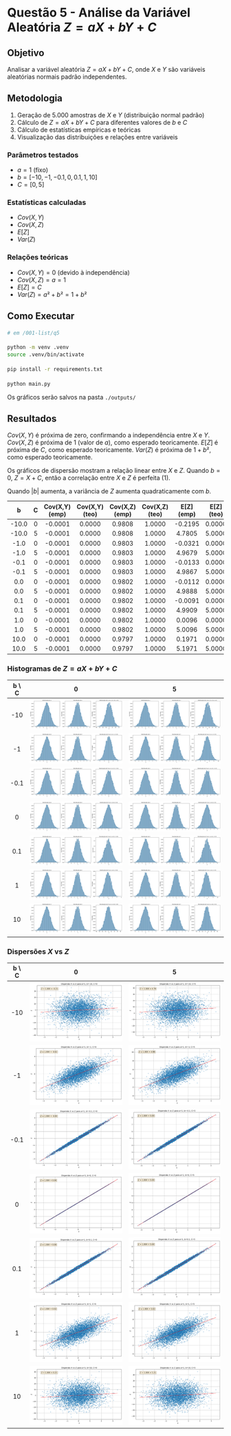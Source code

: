 # Questão 5 - Análise da Variável Aleatória $Z = aX + bY + C$

## Objetivo

Analisar a variável aleatória $Z = aX + bY + C$, onde $X$ e $Y$ são variáveis aleatórias normais padrão independentes.

## Metodologia

1. Geração de $5.000$ amostras de $X$ e $Y$ (distribuição normal padrão)
2. Cálculo de $Z = aX + bY + C$ para diferentes valores de $b$ e $C$
3. Cálculo de estatísticas empíricas e teóricas
4. Visualização das distribuições e relações entre variáveis

### Parâmetros testados

- $a = 1$ (fixo)
- $b = [-10, -1, -0.1, 0, 0.1, 1, 10]$
- $C = [0, 5]$

### Estatísticas calculadas

- $Cov(X,Y)$
- $Cov(X,Z)$
- $E[Z]$
- $Var(Z)$

### Relações teóricas

- $Cov(X,Y) = 0$ (devido à independência)
- $Cov(X,Z) = a = 1$
- $E[Z] = C$
- $Var(Z) = a² + b² = 1 + b²$

## Como Executar

```bash
# em /001-list/q5

python -m venv .venv  
source .venv/bin/activate

pip install -r requirements.txt  

python main.py
```

Os gráficos serão salvos na pasta `./outputs/`

## Resultados

$Cov(X,Y)$ é próxima de zero, confirmando a independência entre $X$ e $Y$. $Cov(X,Z)$ é próxima de $1$ (valor de $a$), como esperado teoricamente. $E[Z]$ é próxima de $C$, como esperado teoricamente. $Var(Z)$ é próxima de $1 + b²$, como esperado teoricamente.

Os gráficos de dispersão mostram a relação linear entre $X$ e $Z$. Quando $b = 0$, $Z = X + C$, então a correlação entre $X$ e $Z$ é perfeita ($1$).

Quando $|b|$ aumenta, a variância de $Z$ aumenta quadraticamente com $b$.

|   b   |   C   |  Cov(X,Y) (emp) | Cov(X,Y) (teo) |  Cov(X,Z) (emp) | Cov(X,Z) (teo) |   E[Z] (emp)  |  E[Z] (teo)  |  Var(Z) (emp) | Var(Z) (teo) |
|:-----:|:-----:|:---------------:|:--------------:|:---------------:|:--------------:|:-------------:|:------------:|:-------------:|:------------:|
| -10.0 |   0 | -0.0001         | 0.0000         | 0.9808          | 1.0000         | -0.2195       | 0.0000       | 100.9880      | 101.0000     |
| -10.0 |   5 | -0.0001         | 0.0000         | 0.9808          | 1.0000         | 4.7805        | 5.0000       | 100.9880      | 101.0000     |
|  -1.0 |   0 | -0.0001         | 0.0000         | 0.9803          | 1.0000         | -0.0321       | 0.0000       | 1.9802        | 2.0000       |
|  -1.0 |   5 | -0.0001         | 0.0000         | 0.9803          | 1.0000         | 4.9679        | 5.0000       | 1.9802        | 2.0000       |
|  -0.1 |   0 | -0.0001         | 0.0000         | 0.9803          | 1.0000         | -0.0133       | 0.0000       | 0.9901        | 1.0100       |
|  -0.1 |   5 | -0.0001         | 0.0000         | 0.9803          | 1.0000         | 4.9867        | 5.0000       | 0.9901        | 1.0100       |
|   0.0 |   0 | -0.0001         | 0.0000         | 0.9802          | 1.0000         | -0.0112       | 0.0000       | 0.9801        | 1.0000       |
|   0.0 |   5 | -0.0001         | 0.0000         | 0.9802          | 1.0000         | 4.9888        | 5.0000       | 0.9801        | 1.0000       |
|   0.1 |   0 | -0.0001         | 0.0000         | 0.9802          | 1.0000         | -0.0091       | 0.0000       | 0.9900        | 1.0100       |
|   0.1 |   5 | -0.0001         | 0.0000         | 0.9802          | 1.0000         | 4.9909        | 5.0000       | 0.9900        | 1.0100       |
|   1.0 |   0 | -0.0001         | 0.0000         | 0.9802          | 1.0000         | 0.0096        | 0.0000       | 1.9800        | 2.0000       |
|   1.0 |   5 | -0.0001         | 0.0000         | 0.9802          | 1.0000         | 5.0096        | 5.0000       | 1.9800        | 2.0000       |
|  10.0 |   0 | -0.0001         | 0.0000         | 0.9797          | 1.0000         | 0.1971        | 0.0000       | 100.9857      | 101.0000     |
|  10.0 |   5 | -0.0001         | 0.0000         | 0.9797          | 1.0000         | 5.1971        | 5.0000       | 100.9857      | 101.0000     |

### Histogramas de $Z = aX + bY + C$

| b \ C | 0 | 5 |
|:-----:|:--:|:--:|
| -10   | ![hist b=-10 C=0](./outputs/histograms_b_-10_C_0.png) | ![hist b=-10 C=5](./outputs/histograms_b_-10_C_5.png) |
| -1    | ![hist b=-1 C=0](./outputs/histograms_b_-1_C_0.png)   | ![hist b=-1 C=5](./outputs/histograms_b_-1_C_5.png)   |
| -0.1  | ![hist b=-0.1 C=0](./outputs/histograms_b_-0.1_C_0.png) | ![hist b=-0.1 C=5](./outputs/histograms_b_-0.1_C_5.png) |
| 0     | ![hist b=0 C=0](./outputs/histograms_b_0_C_0.png)     | ![hist b=0 C=5](./outputs/histograms_b_0_C_5.png)     |
| 0.1   | ![hist b=0.1 C=0](./outputs/histograms_b_0.1_C_0.png) | ![hist b=0.1 C=5](./outputs/histograms_b_0.1_C_5.png) |
| 1     | ![hist b=1 C=0](./outputs/histograms_b_1_C_0.png)     | ![hist b=1 C=5](./outputs/histograms_b_1_C_5.png)     |
| 10    | ![hist b=10 C=0](./outputs/histograms_b_10_C_0.png)   | ![hist b=10 C=5](./outputs/histograms_b_10_C_5.png)   |

### Dispersões $X$ vs $Z$

| b \ C | 0 | 5 |
|:-----:|:--:|:--:|
| -10   | ![scatter b=-10 C=0](./outputs/scatter_b_-10_C_0.png) | ![scatter b=-10 C=5](./outputs/scatter_b_-10_C_5.png) |
| -1    | ![scatter b=-1 C=0](./outputs/scatter_b_-1_C_0.png)   | ![scatter b=-1 C=5](./outputs/scatter_b_-1_C_5.png)   |
| -0.1  | ![scatter b=-0.1 C=0](./outputs/scatter_b_-0.1_C_0.png) | ![scatter b=-0.1 C=5](./outputs/scatter_b_-0.1_C_5.png) |
| 0     | ![scatter b=0 C=0](./outputs/scatter_b_0_C_0.png)     | ![scatter b=0 C=5](./outputs/scatter_b_0_C_5.png)     |
| 0.1   | ![scatter b=0.1 C=0](./outputs/scatter_b_0.1_C_0.png) | ![scatter b=0.1 C=5](./outputs/scatter_b_0.1_C_5.png) |
| 1     | ![scatter b=1 C=0](./outputs/scatter_b_1_C_0.png)     | ![scatter b=1 C=5](./outputs/scatter_b_1_C_5.png)     |
| 10    | ![scatter b=10 C=0](./outputs/scatter_b_10_C_0.png)   | ![scatter b=10 C=5](./outputs/scatter_b_10_C_5.png)   |
